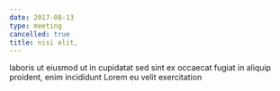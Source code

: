 ```yaml
---
date: 2017-08-13
type: meeting
cancelled: true
title: nisi elit,
---
```

laboris ut eiusmod ut in cupidatat sed sint ex occaecat fugiat in aliquip proident, enim incididunt Lorem eu velit exercitation